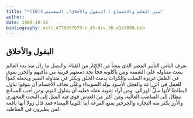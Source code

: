 ```yaml
---
title: "*سير العلم والاجتماع : البقول والأخلاق*. المقتبس 4(10)"
author: 
date: 1909-10-16
bibliography: oclc_4770057679-i_45-div_30.d1e3890.bib
---
```




##  البقول والأخلاق 


 يعرف الناس التأثير المضر الذي ينشأ من الإكثار من القتاء. والبصل ما زال منذ بدء العالم يبعث متناوله عَلَى الشفقة ومن يأكلونه فجاً تجد دمعتهم قريبة من مآقيهم والجزر يقوي في الطفل غريزة السلب والكراث يدمث الخلق ويكثر في متناوله الصبر ويجعله كفؤاً للعمل في الزراعة والفجل الأسود يولد السويداء وعَلَى نحاف الأجسام أن يتوقوا تناول البطاطا لأنها سلُّ الهزالى. ومن أراد تقوية عقله فعليه أن يتناول الثوم. ومن أحب السبانخ يتطال إلى المناصب العالية. ومن أكثر من العدس قوي فيه الميل إلى البحث المجهري والأرز يكثر منه البحارة والجرجير يمنع القرعة أما اللوبيا البيضاء فقد قال زولا أنها نافعة لمن يطيرون في المناطيد. 
